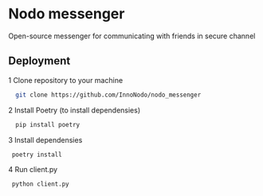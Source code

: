 # Nodo messenger

Open-source messenger for communicating with friends in secure channel
   
## Deployment

  1 Clone repository to your machine
```bash
  git clone https://github.com/InnoNodo/nodo_messenger
```
  2 Install Poetry (to install dependensies)
```bash
  pip install poetry
```

  3 Install dependensies
```bash
 poetry install
```
  4 Run client.py
```bash
 python client.py
```